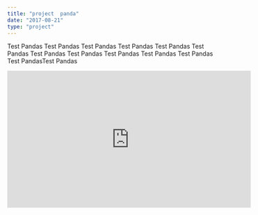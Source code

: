 ```yaml
---
title: "project  panda"
date: "2017-08-21"
type: "project"
---
```


Test Pandas Test Pandas Test Pandas Test Pandas Test Pandas Test Pandas Test Pandas Test Pandas Test Pandas Test Pandas Test Pandas Test PandasTest Pandas

<iframe width="560" height="315" src="https://www.youtube.com/embed/4n0xNbfJLR8" frameborder="0" allowfullscreen></iframe>
